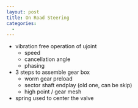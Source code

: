 ```yaml
---
layout: post
title: On Road Steering
categories:
  -
---
```


- vibration free operation of ujoint
    - speed
    - cancellation angle
    - phasing
- 3 steps to assemble gear box
    - worm gear preload
    - sector shaft endplay (old one, can be skip)
    - high point / gear mesh
- spring used to center the valve
